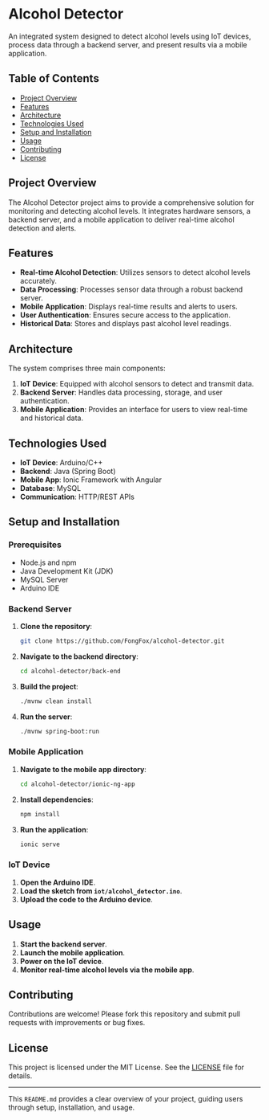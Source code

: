 # Alcohol Detector

An integrated system designed to detect alcohol levels using IoT devices, process data through a backend server, and present results via a mobile application.

## Table of Contents

- [Project Overview](#project-overview)
- [Features](#features)
- [Architecture](#architecture)
- [Technologies Used](#technologies-used)
- [Setup and Installation](#setup-and-installation)
- [Usage](#usage)
- [Contributing](#contributing)
- [License](#license)

## Project Overview

The Alcohol Detector project aims to provide a comprehensive solution for monitoring and detecting alcohol levels. It integrates hardware sensors, a backend server, and a mobile application to deliver real-time alcohol detection and alerts.

## Features

- **Real-time Alcohol Detection**: Utilizes sensors to detect alcohol levels accurately.
- **Data Processing**: Processes sensor data through a robust backend server.
- **Mobile Application**: Displays real-time results and alerts to users.
- **User Authentication**: Ensures secure access to the application.
- **Historical Data**: Stores and displays past alcohol level readings.

## Architecture

The system comprises three main components:

1. **IoT Device**: Equipped with alcohol sensors to detect and transmit data.
2. **Backend Server**: Handles data processing, storage, and user authentication.
3. **Mobile Application**: Provides an interface for users to view real-time and historical data.

## Technologies Used

- **IoT Device**: Arduino/C++
- **Backend**: Java (Spring Boot)
- **Mobile App**: Ionic Framework with Angular
- **Database**: MySQL
- **Communication**: HTTP/REST APIs

## Setup and Installation

### Prerequisites

- Node.js and npm
- Java Development Kit (JDK)
- MySQL Server
- Arduino IDE

### Backend Server

1. **Clone the repository**:
   ```bash
   git clone https://github.com/FongFox/alcohol-detector.git
   ```

2. **Navigate to the backend directory**:
   ```bash
   cd alcohol-detector/back-end
   ```

3. **Build the project**:
   ```bash
   ./mvnw clean install
   ```

4. **Run the server**:
   ```bash
   ./mvnw spring-boot:run
   ```

### Mobile Application

1. **Navigate to the mobile app directory**:
   ```bash
   cd alcohol-detector/ionic-ng-app
   ```

2. **Install dependencies**:
   ```bash
   npm install
   ```

3. **Run the application**:
   ```bash
   ionic serve
   ```

### IoT Device

1. **Open the Arduino IDE**.
2. **Load the sketch from `iot/alcohol_detector.ino`**.
3. **Upload the code to the Arduino device**.

## Usage

1. **Start the backend server**.
2. **Launch the mobile application**.
3. **Power on the IoT device**.
4. **Monitor real-time alcohol levels via the mobile app**.

## Contributing

Contributions are welcome! Please fork this repository and submit pull requests with improvements or bug fixes.

## License

This project is licensed under the MIT License. See the [LICENSE](LICENSE) file for details.

---

This `README.md` provides a clear overview of your project, guiding users through setup, installation, and usage. 
